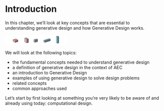 # Introduction

In this chapter, we’ll look at key concepts that are essential to understanding generative design and how Generative Design works.

<img src="../assets/intro/intro.png" style="width:200px;"/>

We will look at the following topics:

* the fundamental concepts needed to understand generative design
* a definition of generative design in the context of AEC
* an introduction to Generative Design
* examples of using generative design to solve design problems
* related concepts
* common approaches used

Let’s start by first looking at something you’re very likely to be aware of and already using today: computational design.

